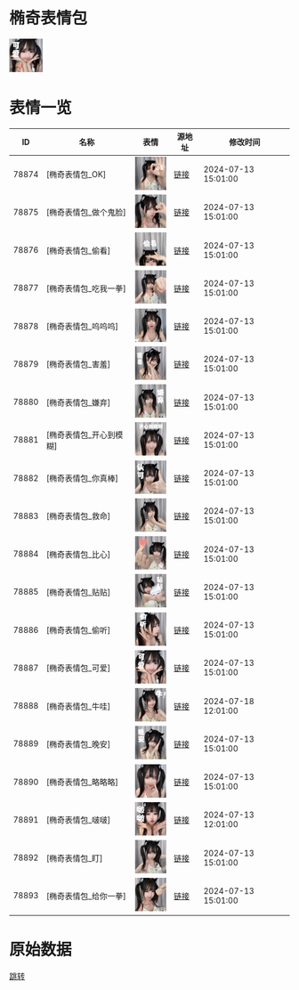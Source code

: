 # 椭奇表情包

<img src="./cover.png" height="60" alt="cover" />

# 表情一览

|ID|名称|表情|源地址|修改时间|
|----|----|----|----|----|
|78874|[椭奇表情包_OK]|<img src="./pic/078874_%5B椭奇表情包_OK%5D.png" height="60" alt="OK"/>|[链接](https://i0.hdslb.com/bfs/garb/b5ea081f195c0d942e0d461355ee16a81ede7577.png)|2024-07-13 15:01:00|
|78875|[椭奇表情包_做个鬼脸]|<img src="./pic/078875_%5B椭奇表情包_做个鬼脸%5D.png" height="60" alt="做个鬼脸"/>|[链接](https://i0.hdslb.com/bfs/garb/7d49ac7d658c02d9b2aff3423da9eff0e82c96f0.png)|2024-07-13 15:01:00|
|78876|[椭奇表情包_偷看]|<img src="./pic/078876_%5B椭奇表情包_偷看%5D.png" height="60" alt="偷看"/>|[链接](https://i0.hdslb.com/bfs/garb/919dad3ecadafec554a1f43c64cf960436f7ab22.png)|2024-07-13 15:01:00|
|78877|[椭奇表情包_吃我一拳]|<img src="./pic/078877_%5B椭奇表情包_吃我一拳%5D.png" height="60" alt="吃我一拳"/>|[链接](https://i0.hdslb.com/bfs/garb/d510fa054d957f768d983818ee5dfb0b89ea6715.png)|2024-07-13 15:01:00|
|78878|[椭奇表情包_呜呜呜]|<img src="./pic/078878_%5B椭奇表情包_呜呜呜%5D.png" height="60" alt="呜呜呜"/>|[链接](https://i0.hdslb.com/bfs/garb/42ded98f97584fd98f2bd47dbfb3d8f999aedada.png)|2024-07-13 15:01:00|
|78879|[椭奇表情包_害羞]|<img src="./pic/078879_%5B椭奇表情包_害羞%5D.png" height="60" alt="害羞"/>|[链接](https://i0.hdslb.com/bfs/garb/c05b2bce939524810851d1bc3bacf16e4f82b46f.png)|2024-07-13 15:01:00|
|78880|[椭奇表情包_嫌弃]|<img src="./pic/078880_%5B椭奇表情包_嫌弃%5D.png" height="60" alt="嫌弃"/>|[链接](https://i0.hdslb.com/bfs/garb/ccc2d91586a82a6f1b6a0fb80ed6c02b657a1d0d.png)|2024-07-13 15:01:00|
|78881|[椭奇表情包_开心到模糊]|<img src="./pic/078881_%5B椭奇表情包_开心到模糊%5D.png" height="60" alt="开心到模糊"/>|[链接](https://i0.hdslb.com/bfs/garb/db3d90faa7b11fdb0bd6fb09fab341986990f1be.png)|2024-07-13 15:01:00|
|78882|[椭奇表情包_你真棒]|<img src="./pic/078882_%5B椭奇表情包_你真棒%5D.png" height="60" alt="你真棒"/>|[链接](https://i0.hdslb.com/bfs/garb/d9c38b22440e0af39e4ef2afaa60738ea0d08875.png)|2024-07-13 15:01:00|
|78883|[椭奇表情包_救命]|<img src="./pic/078883_%5B椭奇表情包_救命%5D.png" height="60" alt="救命"/>|[链接](https://i0.hdslb.com/bfs/garb/785976c9b6b7df254abbf5ef1e2db5337cc829ee.png)|2024-07-13 15:01:00|
|78884|[椭奇表情包_比心]|<img src="./pic/078884_%5B椭奇表情包_比心%5D.png" height="60" alt="比心"/>|[链接](https://i0.hdslb.com/bfs/garb/fc91c40f84c78cdea138cf578726d4a235e36574.png)|2024-07-13 15:01:00|
|78885|[椭奇表情包_贴贴]|<img src="./pic/078885_%5B椭奇表情包_贴贴%5D.png" height="60" alt="贴贴"/>|[链接](https://i0.hdslb.com/bfs/garb/47c9738f2591e637e20fd89d6c7b11d5cff997b6.png)|2024-07-13 15:01:00|
|78886|[椭奇表情包_偷听]|<img src="./pic/078886_%5B椭奇表情包_偷听%5D.png" height="60" alt="偷听"/>|[链接](https://i0.hdslb.com/bfs/garb/09f48956e4c868017b08e73f056cc166851a4182.png)|2024-07-13 15:01:00|
|78887|[椭奇表情包_可爱]|<img src="./pic/078887_%5B椭奇表情包_可爱%5D.png" height="60" alt="可爱"/>|[链接](https://i0.hdslb.com/bfs/garb/6f1f296f15ea954714def325d054a488901da926.png)|2024-07-13 15:01:00|
|78888|[椭奇表情包_牛哇]|<img src="./pic/078888_%5B椭奇表情包_牛哇%5D.png" height="60" alt="牛哇"/>|[链接](https://i0.hdslb.com/bfs/garb/9781b116a77aff0f380d571133470ca228526882.png)|2024-07-18 12:01:00|
|78889|[椭奇表情包_晚安]|<img src="./pic/078889_%5B椭奇表情包_晚安%5D.png" height="60" alt="晚安"/>|[链接](https://i0.hdslb.com/bfs/garb/87f5f5fa0ba5a8a1ec14de5ccb2109b5f103b424.png)|2024-07-13 15:01:00|
|78890|[椭奇表情包_略略略]|<img src="./pic/078890_%5B椭奇表情包_略略略%5D.png" height="60" alt="略略略"/>|[链接](https://i0.hdslb.com/bfs/garb/cd32e6bc3fd3b4316acea1292db22e20426a5f45.png)|2024-07-13 15:01:00|
|78891|[椭奇表情包_啵啵]|<img src="./pic/078891_%5B椭奇表情包_啵啵%5D.png" height="60" alt="啵啵"/>|[链接](https://i0.hdslb.com/bfs/garb/95700d1d363044c8026d76d4e0083d67144de021.png)|2024-07-13 12:01:00|
|78892|[椭奇表情包_盯]|<img src="./pic/078892_%5B椭奇表情包_盯%5D.png" height="60" alt="盯"/>|[链接](https://i0.hdslb.com/bfs/garb/39fca56fd962aaa1b8e3f1ce096b41641e22ea29.png)|2024-07-13 15:01:00|
|78893|[椭奇表情包_给你一拳]|<img src="./pic/078893_%5B椭奇表情包_给你一拳%5D.png" height="60" alt="给你一拳"/>|[链接](https://i0.hdslb.com/bfs/garb/db903c03284cc58db662d0fb138305d47570f71c.png)|2024-07-13 15:01:00|

# 原始数据

[跳转](./raw.json)

